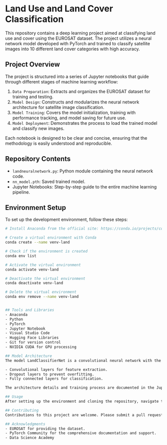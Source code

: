 # Land Use and Land Cover Classification

This repository contains a deep learning project aimed at classifying land use and cover using the EUROSAT dataset. The project utilizes a neural network model developed with PyTorch and trained to classify satellite images into 10 different land cover categories with high accuracy.

## Project Overview

The project is structured into a series of Jupyter notebooks that guide through different stages of machine learning workflow:

1. `Data Preparation`: Extracts and organizes the EUROSAT dataset for training and testing.
2. `Model Design`: Constructs and modularizes the neural network architecture for satellite image classification.
3. `Model Training`: Covers the model initialization, training with performance tracking, and model saving for future use.
4. `Model Deployment`: Demonstrates the process to load the trained model and classify new images.

Each notebook is designed to be clear and concise, ensuring that the methodology is easily understood and reproducible.

## Repository Contents

- `landneuralnetwork.py`: Python module containing the neural network code.
- `nn_model.pth`: Saved trained model.
- Jupyter Notebooks: Step-by-step guide to the entire machine learning pipeline.

## Environment Setup

To set up the development environment, follow these steps:

```bash
# Install Anaconda from the official site: https://conda.io/projects/conda/en/latest/index.html

# Create a virtual environment with Conda
conda create --name venv-land

# Check if the environment is created
conda env list

# Activate the virtual environment
conda activate venv-land

# Deactivate the virtual environment
conda deactivate venv-land

# Delete the virtual environment
conda env remove --name venv-land


## Tools and Libraries
- Anaconda
- Python
- PyTorch
- Jupyter Notebook
- Visual Studio Code
- Hugging Face Libraries
- Git for version control
- NVIDIA CUDA for GPU processing

## Model Architecture
The model LandClassifierNet is a convolutional neural network with the following structure:

- Convolutional layers for feature extraction.
- Dropout layers to prevent overfitting.
- Fully connected layers for classification.

The architecture details and training process are documented in the Jupyter notebooks included in this repository.

## Usage
After setting up the environment and cloning the repository, navigate to the notebook directory and start Jupyter Notebook

## Contributing
Contributions to this project are welcome. Please submit a pull request or open an issue to discuss proposed changes.

## Acknowledgments
- EUROSAT for providing the dataset.
- PyTorch Community for the comprehensive documentation and support.
- Data Science Academy